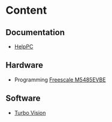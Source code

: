 # Content

## Documentation

  * [HelpPC](helppc/readme.md)

## Hardware

  * Programming [Freescale M5485EVBE](M5485EVBE/readme.md)

## Software

  * [Turbo Vision](TV/readme.md)

